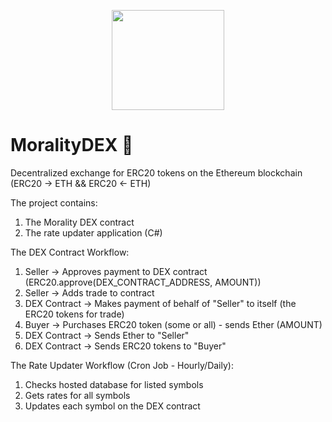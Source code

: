 <p align="center">
  <img width="180" height="160" src="https://i.postimg.cc/J0mKhXCD/mo.png">
</p>

# MoralityDEX :money_with_wings:
Decentralized exchange for ERC20 tokens on the Ethereum blockchain (ERC20 -> ETH && ERC20 <- ETH)

The project contains:

1. The Morality DEX contract
2. The rate updater application (C#)

The DEX Contract Workflow:

1. Seller -> Approves payment to DEX contract (ERC20.approve(DEX_CONTRACT_ADDRESS, AMOUNT))
2. Seller -> Adds trade to contract 
3. DEX Contract -> Makes payment of behalf of "Seller" to itself (the ERC20 tokens for trade)
4. Buyer -> Purchases ERC20 token (some or all) - sends Ether (AMOUNT)
5. DEX Contract -> Sends Ether to "Seller"
6. DEX Contract -> Sends ERC20 tokens to "Buyer"

The Rate Updater Workflow (Cron Job - Hourly/Daily):

1. Checks hosted database for listed symbols
2. Gets rates for all symbols
3. Updates each symbol on the DEX contract
